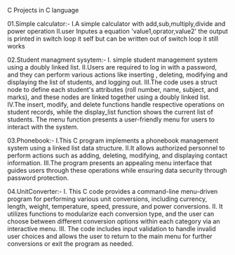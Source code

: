 C
Projects in C language


01.Simple calculator:-
I.A simple calculator with add,sub,multiply,divide and power operation
II.user Inputes a equation 'value1,oprator,value2'
    the output is printed in switch loop it self but can be written out of switch loop it still works

02.Student managment sysytem:-
I. simple student management system using a doubly linked list. 
II.Users are required to log in with a password, and they can perform various actions like inserting , deleting, modifying and displaying the list of students, and logging out.
III.The code uses a struct node to define each student's attributes (roll number, name, subject, and marks), and these nodes are linked together using a doubly linked list. 
IV.The insert, modify, and delete functions handle respective operations on student records, while the display_list function shows the current list of students. The menu function presents a user-friendly menu for       users to interact with the system.

03.Phonebook:-
I.This C program implements a phonebook management system using a linked list data structure. 
II.It allows authorized personnel to perform actions such as adding, deleting, modifying, and displaying contact information. 
III.The program presents an appealing menu interface that guides users through these operations while ensuring data security through password protection.


04.UnitConverter:-
I. This C code provides a command-line menu-driven program for performing various unit conversions, including currency, length, weight, temperature, speed, pressure, and power conversions.
II. It utilizes functions to modularize each conversion type, and the user can choose between different conversion options within each category via an interactive menu.
III. The code includes input validation to handle invalid user choices and allows the user to return to the main menu for further conversions or exit the program as needed.
